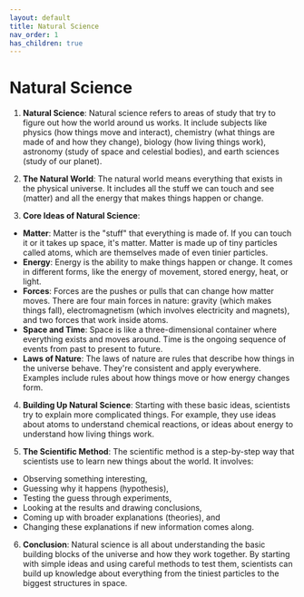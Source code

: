```yaml
---
layout: default
title: Natural Science
nav_order: 1
has_children: true
---
```


# **Natural Science**

1. **Natural Science**: Natural science refers to areas of study that try to figure out how the world around us works. It include subjects like physics (how things move and interact), chemistry (what things are made of and how they change), biology (how living things work), astronomy (study of space and celestial bodies), and earth sciences (study of our planet).

2. **The Natural World**: The natural world means everything that exists in the physical universe. It includes all the stuff we can touch and see (matter) and all the energy that makes things happen or change.

3. **Core Ideas of Natural Science**:
- **Matter**: Matter is the "stuff" that everything is made of. If you can touch it or it takes up space, it's matter. Matter is made up of tiny particles called atoms, which are themselves made of even tinier particles.
- **Energy**: Energy is the ability to make things happen or change. It comes in different forms, like the energy of movement, stored energy, heat, or light.
- **Forces**: Forces are the pushes or pulls that can change how matter moves. There are four main forces in nature: gravity (which makes things fall), electromagnetism (which involves electricity and magnets), and two forces that work inside atoms.
- **Space and Time**: Space is like a three-dimensional container where everything exists and moves around. Time is the ongoing sequence of events from past to present to future.
- **Laws of Nature**: The laws of nature are rules that describe how things in the universe behave. They're consistent and apply everywhere. Examples include rules about how things move or how energy changes form.

4. **Building Up Natural Science**: Starting with these basic ideas, scientists try to explain more complicated things. For example, they use ideas about atoms to understand chemical reactions, or ideas about energy to understand how living things work.

5. **The Scientific Method**: The scientific method is a step-by-step way that scientists use to learn new things about the world. It involves:
- Observing something interesting,
- Guessing why it happens (hypothesis),
- Testing the guess through experiments,
- Looking at the results and drawing conclusions,
- Coming up with broader explanations (theories), and
- Changing these explanations if new information comes along.

6. **Conclusion**: Natural science is all about understanding the basic building blocks of the universe and how they work together. By starting with simple ideas and using careful methods to test them, scientists can build up knowledge about everything from the tiniest particles to the biggest structures in space.
